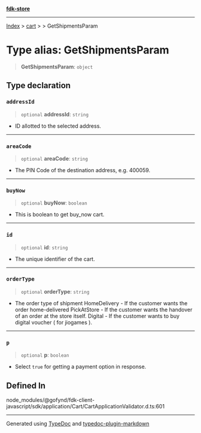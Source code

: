 [**fdk-store**](../../../README.md)
***

[Index](../../../API.md) > [cart](../../README.md) > [<internal>](../README.md) > GetShipmentsParam

# Type alias: GetShipmentsParam

> **GetShipmentsParam**: `object`

## Type declaration

### `addressId`

> `optional` **addressId**: `string`

- ID allotted to the selected address.

***

### `areaCode`

> `optional` **areaCode**: `string`

- The PIN Code of the destination address, e.g. 400059.

***

### `buyNow`

> `optional` **buyNow**: `boolean`

- This is boolean to get buy_now cart.

***

### `id`

> `optional` **id**: `string`

- The unique identifier of the cart.

***

### `orderType`

> `optional` **orderType**: `string`

- The order type of shipment HomeDelivery - If
the customer wants the order home-delivered PickAtStore - If the customer
wants the handover of an order at the store itself. Digital - If the
customer wants to buy digital voucher ( for jiogames ).

***

### `p`

> `optional` **p**: `boolean`

- Select `true` for getting a payment option in response.

## Defined In

node\_modules/@gofynd/fdk-client-javascript/sdk/application/Cart/CartApplicationValidator.d.ts:601

***
Generated using [TypeDoc](https://typedoc.org/) and [typedoc-plugin-markdown](https://www.npmjs.com/package/typedoc-plugin-markdown)
